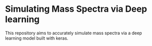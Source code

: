 # Simulating Mass Spectra via Deep learning 

This repository aims to accurately simulate mass spectra via a deep learning model built with keras.
